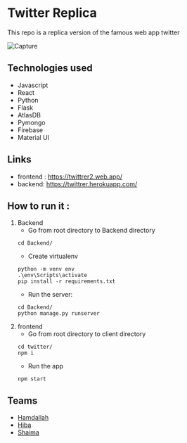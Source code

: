 # Twitter Replica
This repo is a replica version of the famous web app twitter

![Capture](https://user-images.githubusercontent.com/37650536/105643505-f0079200-5e98-11eb-85f4-0973ebee10be.PNG)


## Technologies used
- Javascript 
- React 
- Python 
- Flask
- AtlasDB 
- Pymongo
- Firebase
- Material UI


## Links ##
- frontend : https://twittrer2.web.app/
- backend: https://twittrer.herokuapp.com/


## How to run it :
1. Backend
   - Go from root directory to Backend directory
    ```
    cd Backend/
    ```
   - Create virtualenv
   ```
   python -m venv env
   .\env\Scripts\activate
   pip install -r requirements.txt
   ```
   - Run the server:
    ```
    cd Backend/
    python manage.py runserver
    ```
2. frontend
   - Go from root directory to client directory
   ```
   cd twitter/
   npm i
   ```
   - Run the app
   ```
   npm start
   ```



## Teams
- [Hamdallah](https://github.com/Hamdalla2)
- [Hiba](https://github.com/hibtmimi)
- [Shaima](https://github.com/shaima96)
